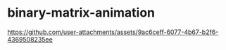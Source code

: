 # binary-matrix-animation

https://github.com/user-attachments/assets/9ac6ceff-6077-4b67-b2f6-4369508235ee

